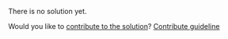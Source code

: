 
There is no solution yet.

Would you like to [contribute to the solution](https://github.com/BFEdev/BFE.dev-solutions/blob/main/problem/longest-substring-with-unique-characters_en.md)? [Contribute guideline](https://github.com/BFEdev/BFE.dev-solutions#how-to-contribute)
